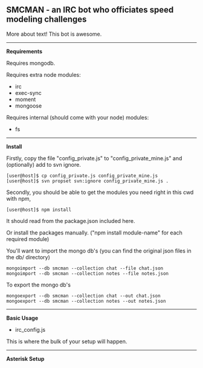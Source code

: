 SMCMAN - an IRC bot who officiates speed modeling challenges
---

More about text! This bot is awesome.

---
**Requirements**

Requires mongodb.

Requires extra node modules:
- irc
- exec-sync
- moment
- mongoose

Requires internal (should come with your node) modules:
- fs

---
**Install**

Firstly, copy the file "config_private.js" to "config_private_mine.js" and (optionally) add to svn ignore.

    [user@host]$ cp config_private.js config_private_mine.js
    [user@host]$ svn propset svn:ignore config_private_mine.js .

Secondly, you should be able to get the modules you need right in this cwd with npm, 

    [user@host]$ npm install

It should read from the package.json included here.

Or install the packages manually. ("npm install module-name" for each required module)

You'll want to import the mongo db's (you can find the original json files in the db/ directory)

    mongoimport --db smcman --collection chat --file chat.json
    mongoimport --db smcman --collection notes --file notes.json


To export the mongo db's

    mongoexport --db smcman --collection chat --out chat.json
    mongoexport --db smcman --collection notes --out notes.json

---
**Basic Usage**

- irc_config.js

This is where the bulk of your setup will happen. 

---
**Asterisk Setup**
